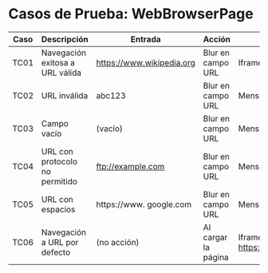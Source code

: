 # Casos de Prueba: WebBrowserPage

| Caso | Descripción | Entrada | Acción | Resultado Esperado |
|------|-------------|---------|--------|-------------------|
| TC01 | Navegación exitosa a URL válida | https://www.wikipedia.org | Blur en campo URL | Iframe muestra Wikipedia |
| TC02 | URL inválida | abc123 | Blur en campo URL | Mensaje de error: 'Invalid URL format' |
| TC03 | Campo vacío | (vacío) | Blur en campo URL | Mensaje de error: 'La URL es obligatoria.' |
| TC04 | URL con protocolo no permitido | ftp://example.com | Blur en campo URL | Mensaje de error: 'Invalid URL format' |
| TC05 | URL con espacios | https://www. google.com | Blur en campo URL | Mensaje de error: 'Invalid URL format' |
| TC06 | Navegación a URL por defecto | (no acción) | Al cargar la página | Iframe muestra https://modulos.guadalajara.gob.mx/ubicacion/posxybus.php |
